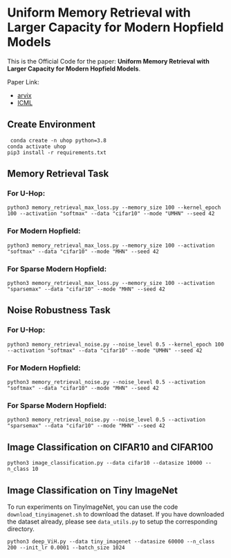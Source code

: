 # Uniform Memory Retrieval with Larger Capacity for Modern Hopfield Models

This is the Official Code for the paper: **Uniform Memory Retrieval with Larger Capacity for Modern Hopfield Models**.

Paper Link: 
* [arvix]()
* [ICML]()

## Create Environment
` conda create -n uhop python=3.8` <br>
`conda activate uhop` <br>
`pip3 install -r requirements.txt` <br>

## Memory Retrieval Task

### For U-Hop:
`python3 memory_retrieval_max_loss.py --memory_size 100 --kernel_epoch 100 --activation "softmax" --data "cifar10" --mode "UMHN" --seed 42
`

### For Modern Hopfield:
`python3 memory_retrieval_max_loss.py --memory_size 100 --activation "softmax" --data "cifar10" --mode "MHN" --seed 42
`

### For Sparse Modern Hopfield:
`python3 memory_retrieval_max_loss.py --memory_size 100 --activation "sparsemax" --data "cifar10" --mode "MHN" --seed 42
`

## Noise Robustness Task

### For U-Hop:
`python3 memory_retrieval_noise.py --noise_level 0.5 --kernel_epoch 100 --activation "softmax" --data "cifar10" --mode "UMHN" --seed 42
`

### For Modern Hopfield:
`python3 memory_retrieval_noise.py --noise_level 0.5 --activation "softmax" --data "cifar10" --mode "MHN" --seed 42
`

### For Sparse Modern Hopfield:
`python3 memory_retrieval_noise.py --noise_level 0.5 --activation "sparsemax" --data "cifar10" --mode "MHN" --seed 42
`

## Image Classification on CIFAR10 and CIFAR100

`python3 image_classification.py --data cifar10 --datasize 10000 --n_class 10`


## Image Classification on Tiny ImageNet

To run experiments on TinyImageNet, you can use the code `download_tinyimagenet.sh` to download the dataset.
If you have downloaded the dataset already, please see `data_utils.py` to setup the corresponding directory.

`python3 deep_ViH.py --data tiny_imagenet --datasize 60000 --n_class 200 --init_lr 0.0001 --batch_size 1024`
